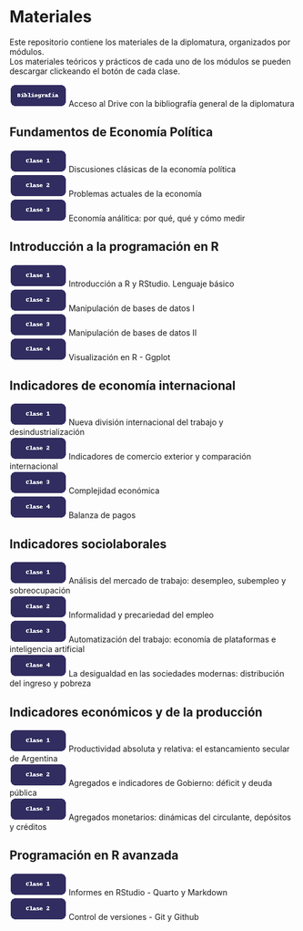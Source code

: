 # Materiales
Este repositorio contiene los materiales de la diplomatura, organizados por módulos.  
Los materiales teóricos y prácticos de cada uno de los módulos se pueden descargar clickeando el botón de cada clase. 

[![Download](assets/images/boton_biblio.png)](https://drive.google.com/drive/folders/1MOkyekIffcvcanEWP0mp1Z46g4CV3kiY?usp=sharing) Acceso al Drive con la bibliografía general de la diplomatura    

## Fundamentos de Economía Política
[![Download](assets/images/boton_clase1.png)](M1_C1.rar) Discusiones clásicas de la economía política     
[![Download](assets/images/boton_clase2.png)](M1_C2.rar) Problemas actuales de la economía    
[![Download](assets/images/boton_clase3.png)](M1_C3.rar) Economía análitica: por qué, qué y cómo medir    

## Introducción a la programación en R

[![Download](assets/images/boton_clase1.png)](M2_C1.rar) Introducción a R y RStudio. Lenguaje básico     
[![Download](assets/images/boton_clase2.png)](M2_C2.rar) Manipulación de bases de datos I  
[![Download](assets/images/boton_clase3.png)](M2_C3.rar) Manipulación de bases de datos II    
[![Download](assets/images/boton_clase4.png)](M2_C4.rar) Visualización en R - Ggplot  

## Indicadores de economía internacional

[![Download](assets/images/boton_clase1.png)](M3_C1.rar) Nueva división internacional del trabajo y desindustrialización     
[![Download](assets/images/boton_clase2.png)](M3_C2.rar) Indicadores de comercio exterior y comparación internacional     
[![Download](assets/images/boton_clase3.png)](M3_C3.rar) Complejidad económica     
[![Download](assets/images/boton_clase4.png)](M3_C4.rar) Balanza de pagos

## Indicadores sociolaborales

[![Download](assets/images/boton_clase1.png)](M4_C1.rar) Análisis del mercado de trabajo: desempleo, subempleo y sobreocupación      
[![Download](assets/images/boton_clase2.png)](M4_C2.rar) Informalidad y precariedad del empleo  
[![Download](assets/images/boton_clase3.png)](M4_C3.rar) Automatización del trabajo: economía de plataformas e inteligencia artificial  
[![Download](assets/images/boton_clase4.png)](M4_C4.rar) La desigualdad en las sociedades modernas: distribución del ingreso y pobreza  

## Indicadores económicos y de la producción

[![Download](assets/images/boton_clase1.png)](M5_C1.rar) Productividad absoluta y relativa: el estancamiento secular de Argentina    
[![Download](assets/images/boton_clase2.png)](M5_C2.rar) Agregados e indicadores de Gobierno: déficit y deuda pública  
[![Download](assets/images/boton_clase3.png)](M5_C3.rar) Agregados monetarios: dinámicas del circulante, depósitos y créditos  

## Programación en R avanzada

[![Download](assets/images/boton_clase1.png)](M6_C1.rar) Informes en RStudio - Quarto y Markdown   
[![Download](assets/images/boton_clase2.png)](M6_C2.rar) Control de versiones - Git y Github
